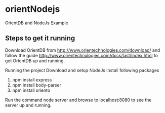 # orientNodejs
OrientDB and NodeJs Example

Steps to get it running
---------------------------

Download OrientDB from http://www.orientechnologies.com/download/ and follow the guide http://www.orientechnologies.com/docs/last/index.html to get OrientDB up and running.

Running the project 
Download and setup NodeJs
install following packages
1. npm install express 
2. npm install body-parser
3. npm install oriento

Run the command node server and browse to localhost:8080 to see the server up and running.
